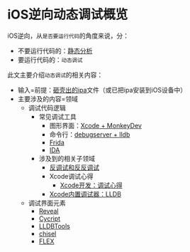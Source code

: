 # iOS逆向动态调试概览

iOS逆向，从`是否要运行代码`的角度来说，分：

* 不要运行代码的：[静态分析](https://book.crifan.org/books/ios_re_static_analysis/website/)
* 要运行代码的：`动态调试`

此文主要介绍`动态调试`的相关内容：

* 输入=前提：[砸壳出的ipa](https://book.crifan.org/books/ios_re_crack_shell_ipa/website/)文件（或已把ipa安装到iOS设备中）
* 主要涉及的内容=领域
  * 调试代码逻辑
    * 常见调试工具
      * 图形界面：[Xcode + MonkeyDev](https://book.crifan.org/books/ios_re_monkeydev_debug/website/)
      * 命令行：[debugserver + lldb](../debug_code/lldb_debugserver.md)
      * [Frida](https://book.crifan.org/books/reverse_debug_frida/website/)
      * [IDA](https://book.crifan.org/books/reverse_tool_ida/website/)
    * 涉及到的相关子领域
      * [反调试和反反调试](../anti_debug_related.md)
      * Xcode调试心得
        * [Xcode开发：调试心得](http://book.crifan.org/books/xcode_dev_debug_summary/website/)
      * [Xcode内置调试器：LLDB](https://book.crifan.org/books/xcode_debugger_lldb/website/)
  * 调试界面元素
    * [Reveal](../debug_ui/reveal.md)
    * [Cycript](../debug_ui/cycript/README.md)
    * [LLDBTools](../debug_ui/lldbtools.md)
    * [chisel](../debug_ui/chisel.md)
    * [FLEX](../debug_ui/flex.md)
